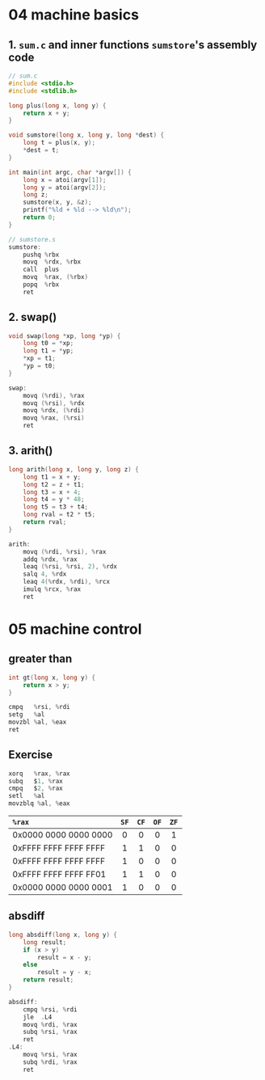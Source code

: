 # 04 machine basics
## 1. `sum.c` and inner functions `sumstore`'s assembly code
```c
// sum.c
#include <stdio.h>
#include <stdlib.h>

long plus(long x, long y) {
    return x + y;
}

void sumstore(long x, long y, long *dest) {
    long t = plus(x, y);
    *dest = t;
}

int main(int argc, char *argv[]) {
    long x = atoi(argv[1]);
    long y = atoi(argv[2]);
    long z;
    sumstore(x, y, &z);
    printf("%ld + %ld --> %ld\n");
    return 0;
}
```
```c
// sumstore.s
sumstore:
    pushq %rbx
    movq  %rdx, %rbx
    call  plus
    movq  %rax, (%rbx)
    popq  %rbx
    ret
```

## 2. swap()
```c
void swap(long *xp, long *yp) {
    long t0 = *xp;
    long t1 = *yp;
    *xp = t1;
    *yp = t0;
}
```
```c
swap:
    movq (%rdi), %rax
    movq (%rsi), %rdx
    movq %rdx, (%rdi)
    movq %rax, (%rsi)
    ret
```

## 3. arith()
```c
long arith(long x, long y, long z) {
    long t1 = x + y;
    long t2 = z + t1;
    long t3 = x + 4;
    long t4 = y * 48;
    long t5 = t3 + t4;
    long rval = t2 * t5;
    return rval;
}
```
```c
arith:
    movq (%rdi, %rsi), %rax
    addq %rdx, %rax
    leaq (%rsi, %rsi, 2), %rdx
    salq 4, %rdx
    leaq 4(%rdx, %rdi), %rcx
    imulq %rcx, %rax
    ret
```

# 05 machine control
## greater than
```c
int gt(long x, long y) {
    return x > y;
}
```
```c
cmpq   %rsi, %rdi
setg   %al
movzbl %al, %eax
ret
```

## Exercise
```c
xorq   %rax, %rax
subq   $1, %rax
cmpq   $2, %rax
setl   %al
movzblq %al, %eax
```

| `%rax` | `SF` | `CF` | `OF` | `ZF` |
| :--- | :---: | :---: | :---: | :---: |
| 0x0000 0000 0000 0000 | 0 | 0 | 0 | 1 |
| 0xFFFF FFFF FFFF FFFF | 1 | 1 | 0 | 0 |
| 0xFFFF FFFF FFFF FFFF | 1 | 0 | 0 | 0 |
| 0xFFFF FFFF FFFF FF01 | 1 | 1 | 0 | 0 |
| 0x0000 0000 0000 0001 | 1 | 0 | 0 | 0 |

## absdiff
```c
long absdiff(long x, long y) {
    long result;
    if (x > y)
        result = x - y;
    else
        result = y - x;
    return result;
}
```
```c
absdiff:
    cmpq %rsi, %rdi
    jle  .L4
    movq %rdi, %rax
    subq %rsi, %rax
    ret
.L4:
    movq %rsi, %rax
    subq %rdi, %rax
    ret
```
